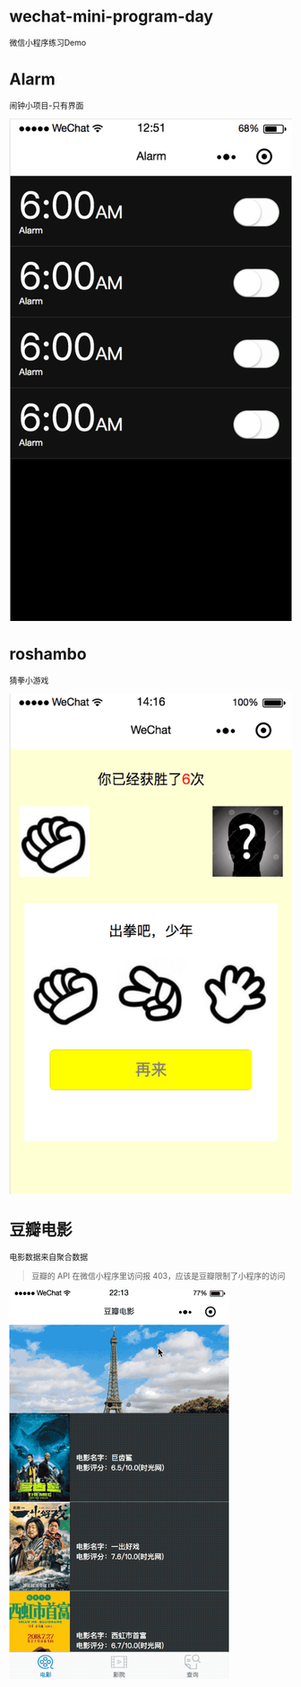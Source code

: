 # wechat-mini-program-day
微信小程序练习Demo



# Alarm

闹钟小项目-只有界面

![](readme_img/1.png)



# roshambo 

猜拳小游戏

![](readme_img/2.png)

# 豆瓣电影

电影数据来自聚合数据

> 豆瓣的 API 在微信小程序里访问报 403，应该是豆瓣限制了小程序的访问 

![](readme_img/3.gif)